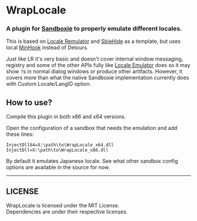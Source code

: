 # WrapLocale

### A plugin for [Sandboxie](https://github.com/sandboxie-plus/Sandboxie) to properly emulate different locales.  

This is based on [Locale Remulator](https://github.com/InWILL/Locale_Remulator) and [SbieHide](https://github.com/VeroFess/SbieHide) as a template, but uses local [MinHook](https://github.com/TsudaKageyu/minhook) instead of Detours.  

Just like LR it's very basic and doesn't cover internal window messaging, registry and some of the other APIs fully like [Locale Emulator](https://github.com/xupefei/Locale-Emulator) does so it may show `?`s in normal dialog windows or produce other artifacts. However, it covers more than what the native Sandboxie implementation currently does with Custom Locale/LangID option.

## How to use?

Compile this plugin in both x86 and x64 versions.  

Open the configuration of a sandbox that needs the emulation and add these lines:

```
InjectDll64=X:\path\to\WrapLocale_x64.dll
InjectDll=X:\path\to\WrapLocale_x86.dll
```

By default it emulates Japanese locale. See what other sandbox config options are available in the source for now.

-----

## LICENSE
WrapLocale is licensed under the MIT License.  
Dependencies are under their respective licenses.